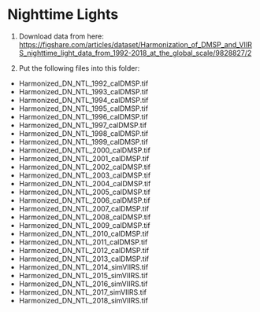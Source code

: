 # Nighttime Lights

1. Download data from here:
https://figshare.com/articles/dataset/Harmonization_of_DMSP_and_VIIRS_nighttime_light_data_from_1992-2018_at_the_global_scale/9828827/2

2. Put the following files into this folder:
* Harmonized_DN_NTL_1992_calDMSP.tif
* Harmonized_DN_NTL_1993_calDMSP.tif
* Harmonized_DN_NTL_1994_calDMSP.tif
* Harmonized_DN_NTL_1995_calDMSP.tif
* Harmonized_DN_NTL_1996_calDMSP.tif
* Harmonized_DN_NTL_1997_calDMSP.tif
* Harmonized_DN_NTL_1998_calDMSP.tif
* Harmonized_DN_NTL_1999_calDMSP.tif
* Harmonized_DN_NTL_2000_calDMSP.tif
* Harmonized_DN_NTL_2001_calDMSP.tif
* Harmonized_DN_NTL_2002_calDMSP.tif
* Harmonized_DN_NTL_2003_calDMSP.tif
* Harmonized_DN_NTL_2004_calDMSP.tif
* Harmonized_DN_NTL_2005_calDMSP.tif
* Harmonized_DN_NTL_2006_calDMSP.tif
* Harmonized_DN_NTL_2007_calDMSP.tif
* Harmonized_DN_NTL_2008_calDMSP.tif
* Harmonized_DN_NTL_2009_calDMSP.tif
* Harmonized_DN_NTL_2010_calDMSP.tif
* Harmonized_DN_NTL_2011_calDMSP.tif
* Harmonized_DN_NTL_2012_calDMSP.tif
* Harmonized_DN_NTL_2013_calDMSP.tif
* Harmonized_DN_NTL_2014_simVIIRS.tif
* Harmonized_DN_NTL_2015_simVIIRS.tif
* Harmonized_DN_NTL_2016_simVIIRS.tif
* Harmonized_DN_NTL_2017_simVIIRS.tif
* Harmonized_DN_NTL_2018_simVIIRS.tif
